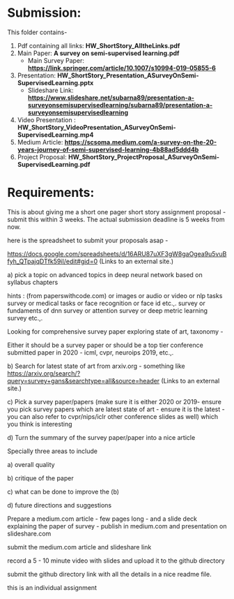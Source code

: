 
# Submission: 
This folder contains- 

1. Pdf containing all links: **HW_ShortStory_AlltheLinks.pdf**
2. Main Paper: **A survey on semi-supervised learning.pdf**
   - Main Survey Paper: **https://link.springer.com/article/10.1007/s10994-019-05855-6** 
3. Presentation: **HW_ShortStory_Presentation_ASurveyOnSemi-SupervisedLearning.pptx**
   - Slideshare Link: **https://www.slideshare.net/subarna89/presentation-a-surveyonsemisupervisedlearning/subarna89/presentation-a-surveyonsemisupervisedlearning**
4. Video Presentation : **HW_ShortStory_VideoPresentation_ASurveyOnSemi-SupervisedLearning.mp4**
5. Medium Article: **https://scsoma.medium.com/a-survey-on-the-20-years-journey-of-semi-supervised-learning-4b88ad5ddd4b** 
6. Project Proposal: **HW_ShortStory_ProjectProposal_ASurveyOnSemi-SupervisedLearning.pdf**


# Requirements: 
This is about giving me a short one pager short story assignment proposal - submit this within 3 weeks. The actual submission deadline is 5 weeks from now.

here is the spreadsheet to submit your proposals asap -

https://docs.google.com/spreadsheets/d/16ARU87uXF3gW8gaOgea9u5vuBfyh_QTpajqDTfk59iI/edit#gid=0 (Links to an external site.)

 

a) pick a topic on advanced topics in deep neural network based on syllabus chapters 

hints : (from paperswithcode.com) or images or audio or video or nlp tasks survey or medical tasks or face recognition or face id etc.,.  survey or fundaments of dnn survey or attention survey or deep metric learning survey etc.,.

Looking for comprehensive survey paper exploring state of art, taxonomy  - 

Either it should be a survey paper or should be a top tier conference submitted paper in 2020 - icml, cvpr, neuroips 2019, etc.,.

b) Search for latest state of art from arxiv.org - something like https://arxiv.org/search/?query=survey+gans&searchtype=all&source=header (Links to an external site.)

c) Pick a survey paper/papers (make sure it is either 2020 or 2019- ensure you pick survey papers which are latest state of art  - ensure it is the latest - you can also refer to cvpr/nips/iclr other conference slides as well) which you think is interesting

d) Turn the summary  of the survey paper/paper into a nice article 

Specially three areas to include

a) overall quality

b) critique of the paper

c) what can be done to improve the (b)

d) future directions and suggestions

Prepare a medium.com article - few pages long - and a slide deck explaining the paper of survey - publish in medium.com and presentation on slideshare.com

submit the medium.com article  and slideshare link 

record a 5 - 10 minute video with slides and upload it to the github directory

 

submit the github directory link with all the details in a nice readme file.

 

 

this is an individual assignment 
